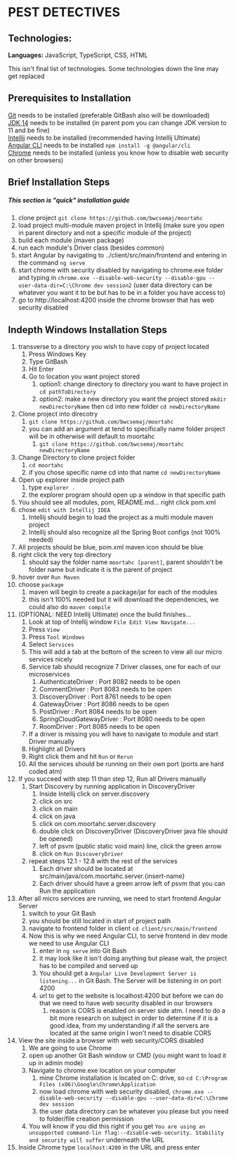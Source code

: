 # PEST DETECTIVES
<insert business description>

## Technologies:

**Languages:** JavaScript, TypeScript, CSS, HTML

This isn't final list of technologies. Some technologies down the line may get replaced

## Prerequisites to Installation
[Git](https://git-scm.com/downloads) needs to be installed (preferable GitBash also will be downloaded)\
[JDK 14](https://www.azul.com/downloads/zulu-community/?architecture=x86-64-bit&package=jdk) needs to be installed (in parent pom you can change JDK version to 11 and be fine)\
[Intellij](https://www.jetbrains.com/idea/download/#section=windows) needs to be installed (recommended having Intellij Ultimate)\
[Angular CLI](https://angular.io/cli) needs to be installed `npm install -g @angular/cli`\
[Chrome](https://www.google.com/chrome/) needs to be installed (unless you know how to disable web security on other browsers)

## Brief Installation Steps
##### This section is "quick" installation guide
1. clone project `git clone https://github.com/bwcsemaj/moortahc`
2. load project multi-module maven project in Intellij (make sure you open in parent directory and not a specific module of the project)
3. build each module (maven package)
4. run each module's Driver class (besides common)
5. start Angular by navigating to ../client/src/main/frontend and entering in the command `ng serve`
6. start chrome with security disabled by navigating to chrome.exe folder and typing in `chrome.exe --disable-web-security --disable-gpu --user-data-dir=C:\Chrome dev session2` (user data directory can be whatever you want it to be but has to be in a folder you have access to)
7. go to http://localhost:4200 inside the chrome browser that has web security disabled

## Indepth Windows Installation Steps
1. transverse to a directory you wish to have copy of project located
    1. Press Windows Key
    2. Type GitBash
    3. Hit Enter
    4. Go to location you want project stored
        1. option1: change directory to directory you want to have project in `cd pathToDirectory`
        2. option2: make a new directory you want the project stored `mkdir newDirectoryName` then cd into new folder `cd newDirectoryName`
2. Clone project into direcotry
    1. `git clone https://github.com/bwcsemaj/moortahc`
    2. you can add an argument at tend to specifically name folder project will be in otherwise will default to moortahc
        1. `git clone https://github.com/bwcsemaj/moortahc newDirectoryName`
3. Change Directory to clone project folder
    1. `cd moortahc`
    2. if you chose specific name cd into that name `cd newDirectoryName`
4. Open up explorer inside project path
    1. type `explorer .`
    2. the explorer program should open up a window in that specific path
5. You should see all modules, pom, README.md... right click pom.xml
6. chose `edit with Intellij IDEA`
    1. Intellij should begin to load the project as a multi module maven project
    2. Intellij should also recognize all the Spring Boot configs (not 100% needed)
7. All projects should be blue, pom.xml maven icon should be blue
8. right click the very top directory 
    1. should say the folder name `moortahc [parent]`, parent shouldn't be folder name but indicate it is the parent of project
9. hover over `Run Maven`
10. choose `package`
    1. maven will begin to create a package/jar for each of the modules
    2. this isn't 100% needed but it will download the dependencies, we could also do `maven compile`
11. (OPTIONAL: NEED Intellij Ultimate) once the build finishes...
    1. Look at top of Intellij window `File Edit View Navigate...`
    2. Press `View`
    3. Press `Tool Windows`
    4. Select `Services`
    5. This will add a tab at the bottom of the screen to view all our micro services nicely
    6. Service tab should recognize 7 Driver classes, one for each of our microservices
        1. AuthenticateDriver : Port 8082 needs to be open
        2. CommentDriver : Port 8083 needs to be open
        3. DiscoveryDriver : Port 8761 needs to be open
        4. GatewayDriver : Port 8086 needs to be open
        5. PostDriver : Port 8084 needs to be open
        6. SpringCloudGatewayDriver : Port 8080 needs to be open
        7. RoomDriver : Port 8085 needs to be open
    7. If a driver is missing you will have to navigate to module and start Driver manually
    8. Highlight all Drivers 
    9. Right click them and hit `Run` or `Rerun`
    10. All the services should be running on their own port (ports are hard coded atm)
12. If you succeed with step 11 than step 12, Run all Drivers manually
    1. Start Discovery by running application in DiscoveryDriver
        1. Inside Intellij click on server.discovery
        2. click on src
        3. click on main
        4. click on java
        5. click on com.moortahc.server.discovery
        6. double click on DiscoveryDriver (DiscoveryDriver java file should be opened)
        7. left of psvm (public static void main) line, click the green arrow
        8. click on `Run DiscoveryDriver`
    2. repeat steps 12.1 - 12.8 with the rest of the services
        1. Each driver should be located at src/main/java/com.moortahc.server.{insert-name}
        2. Each driver should have a green arrow left of psvm that you can Run the application
13. After all micro services are running, we need to start frontend Angular Server
    1. switch to your Git Bash
    2. you should be still located in start of project path
    3. navigate to frontend folder in client `cd client/src/main/frontend`
    4. Now this is why we need Angular CLI, to serve frontend in dev mode we need to use Angular CLI
        1. enter in `ng serve` into Git Bash
        2. it may look like it isn't doing anything but please wait, the project has to be compiled and served up
        3. You should get a `Angular Live Development Server is listening...` in Git Bash. The Server will be listening in on port 4200
        4. url to get to the website is localhost:4200 but before we can do that we need to have web security disabled in our browsers
            1. reason is CORS is enabled on server side atm. I need to do a bit more research 
            on subject in order to determine if it is a good idea, from my understanding if all the servers are located at the same origin I won't need to disable CORS
14. View the site inside a browser with web security/CORS disabled
    1. We are going to use Chrome
    2. open up another Git Bash window or CMD (you might want to load it up in admin mode)
    3. Navigate to chrome.exe location on your computer
        1. mine Chrome installation is located on C: drive, so `cd C:\Program Files (x86)\Google\Chrome\Application`
        2. now load chrome with web security disabled, `chrome.exe --disable-web-security --disable-gpu --user-data-dir=C:\Chrome dev session`
        3. the user data directory can be whatever you please but you need to folder/file creation permission
    4. You will know if you did this right if you get `You are using an unsupported command-lin flag:--disable-web-security. Stability and security will suffer` underneath the URL
15. Inside Chrome type `localhost:4200` in the URL and press enter

            